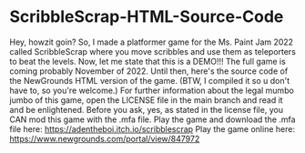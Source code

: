 # ScribbleScrap-HTML-Source-Code
Hey, howzit goin? So, I made a platformer game for the Ms. Paint Jam 2022 called ScribbleScrap where you move scribbles and use them as teleporters to beat the levels. 
Now, let me state that this is a DEMO!!! The full game is coming probably November of 2022. Until then, here's the source code of the NewGrounds HTML version of the 
game. (BTW, I compiled it so u don't have to, so you're welcome.)
For further information about the legal mumbo jumbo of this game, open the LICENSE file in the main branch and read it and be enlightened.
Before you ask, yes, as stated in the license file, you CAN mod this game with the .mfa file.
Play the game and download the .mfa file here: https://adentheboi.itch.io/scribblescrap
Play the game online here: https://www.newgrounds.com/portal/view/847972
